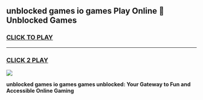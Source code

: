 
## unblocked games io games Play Online 👋 Unblocked Games
<h3>
<a href="https://premium.freeplayer.one?title=unblocked_games_io_games&ref=19F">CLICK TO PLAY</a></h3>
<hr>

<h3>
<a href="https://premium.freeplayer.one?title=unblocked_games_io_games&ref=19F">CLICK 2 PLAY</a>
  
</h3>

<a href="https://premium.freeplayer.one?title=unblocked_games_io_games&ref=19F"><img src="https://clearcache.store/games.png"></a>


**unblocked games io games games unblocked: Your Gateway to Fun and Accessible Online Gaming**
